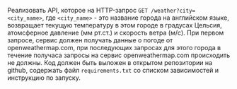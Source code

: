 Реализовать API, которое на HTTP-запрос `GET /weather?city=<city_name>`,
где `<city_name>` - это название города на английском языке, 
возвращает текущую температуру в этом городе в градусах Цельсия, атомсферное давление (мм рт.ст.) и скорость ветра (м/c).
При первом запросе, сервис должен получать данные о погоде от openweathermap.com,
при последующих запросах для этого города в течение получаса запросы на сервис openweathermap.com происходить не должны.
Код должен быть выложен в открытом репозитории на github, содержать файл `requirements.txt` со списком зависимостей и инструкцию по запуску.